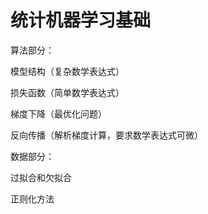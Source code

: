 # 统计机器学习基础

算法部分：

模型结构（复杂数学表达式）

损失函数（简单数学表达式）

梯度下降（最优化问题）

反向传播（解析梯度计算，要求数学表达式可微）

数据部分：

过拟合和欠拟合

正则化方法